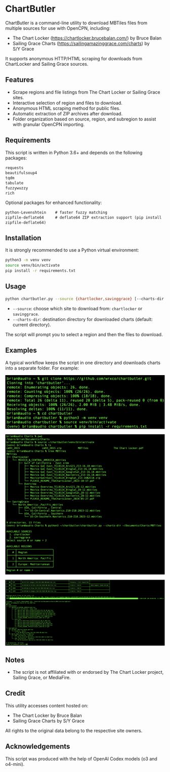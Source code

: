 # ChartButler

ChartButler is a command-line utility to download MBTiles files from multiple sources for use with OpenCPN, including:
- The Chart Locker (https://chartlocker.brucebalan.com/) by Bruce Balan
- Sailing Grace Charts (https://sailingamazinggrace.com/charts) by S/Y Grace

It supports anonymous HTTP/HTML scraping for downloads from ChartLocker and Sailing Grace sources.

## Features
 - Scrape regions and file listings from The Chart Locker or Sailing Grace sites.
 - Interactive selection of region and files to download.
 - Anonymous HTML scraping method for public files.
 - Automatic extraction of ZIP archives after download.
 - Folder organization based on source, region, and subregion to assist with granular OpenCPN importing.

## Requirements
This script is written in Python 3.6+ and depends on the following packages:

```
requests
beautifulsoup4
tqdm
tabulate
fuzzywuzzy
rich
```

Optional packages for enhanced functionality:
```
python-Levenshtein    # faster fuzzy matching
zipfile-deflate64     # deflate64 ZIP extraction support (pip install zipfile-deflate64)
```

## Installation
It is strongly recommended to use a Python virtual environment:

```bash
python3 -m venv venv
source venv/bin/activate
pip install -r requirements.txt
```

## Usage
```bash
python chartbutler.py --source {chartlocker,savinggrace} [--charts-dir OUTPUT_DIR]
```

- `--source`: choose which site to download from: `chartlocker` or `savinggrace`.
- `--charts-dir`: destination directory for downloaded charts (default: current directory).

The script will prompt you to select a region and then the files to download.

## Examples

A typical workflow keeps the script in one directory and downloads charts into a separate folder. For example:

![Virtualenv setup](screenshots/setup.png)

![CLI invocation](screenshots/cli_a.png)

![Downloading charts into the `charts` directory](screenshots/cli_b.png)

## Notes
 - The script is not affiliated with or endorsed by The Chart Locker project, Sailing Grace, or MediaFire.

## Credit
This utility accesses content hosted on:
- The Chart Locker by Bruce Balan
- Sailing Grace Charts by S/Y Grace

All rights to the original data belong to the respective site owners.

## Acknowledgements
This script was produced with the help of OpenAI Codex models (o3 and o4-mini).